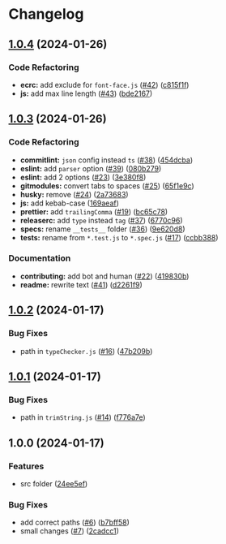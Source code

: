 # Changelog

## [1.0.4](https://github.com/Conqueror-Site-Builder/core/compare/v1.0.3...v1.0.4) (2024-01-26)


### Code Refactoring

* **ecrc:** add exclude for `font-face.js` ([#42](https://github.com/Conqueror-Site-Builder/core/issues/42)) ([c815f1f](https://github.com/Conqueror-Site-Builder/core/commit/c815f1f02db048fd01b3bf283939d3fd3d995cb1))
* **js:** add max line length ([#43](https://github.com/Conqueror-Site-Builder/core/issues/43)) ([bde2167](https://github.com/Conqueror-Site-Builder/core/commit/bde21671fd7418b06e8e5a76ba913973a6d56957))

## [1.0.3](https://github.com/Conqueror-Site-Builder/core/compare/v1.0.2...v1.0.3) (2024-01-26)


### Code Refactoring

* **commitlint:** `json` config instead `ts` ([#38](https://github.com/Conqueror-Site-Builder/core/issues/38)) ([454dcba](https://github.com/Conqueror-Site-Builder/core/commit/454dcba958bb15d9dcaed492c28a756385c3a634))
* **eslint:** add `parser` option ([#39](https://github.com/Conqueror-Site-Builder/core/issues/39)) ([080b279](https://github.com/Conqueror-Site-Builder/core/commit/080b279266e8a64c8176fd6189492430f4a6ad7d))
* **eslint:** add 2 options ([#23](https://github.com/Conqueror-Site-Builder/core/issues/23)) ([3e380f8](https://github.com/Conqueror-Site-Builder/core/commit/3e380f86034ecc7ac9f9f98da21bbf8368b9028b))
* **gitmodules:** convert tabs to spaces ([#25](https://github.com/Conqueror-Site-Builder/core/issues/25)) ([65f1e9c](https://github.com/Conqueror-Site-Builder/core/commit/65f1e9c7bbd105d26102820e4a494de3730011ef))
* **husky:** remove ([#24](https://github.com/Conqueror-Site-Builder/core/issues/24)) ([2a73683](https://github.com/Conqueror-Site-Builder/core/commit/2a73683c4a2d474693af54d6e14cd6ee42b90d9f))
* **js:** add kebab-case ([169aeaf](https://github.com/Conqueror-Site-Builder/core/commit/169aeaf82ff50664a1e46d4e88809a230c8dba7c))
* **prettier:** add `trailingComma` ([#19](https://github.com/Conqueror-Site-Builder/core/issues/19)) ([bc65c78](https://github.com/Conqueror-Site-Builder/core/commit/bc65c7835062d1f72647a1c4d1fdfcdfc47a20be))
* **releaserc:** add `type` instead `tag` ([#37](https://github.com/Conqueror-Site-Builder/core/issues/37)) ([6770c96](https://github.com/Conqueror-Site-Builder/core/commit/6770c96b225dde34477203ae3cf4042237674aba))
* **specs:** rename `__tests__` folder ([#36](https://github.com/Conqueror-Site-Builder/core/issues/36)) ([9e620d8](https://github.com/Conqueror-Site-Builder/core/commit/9e620d8f462e494824ecb0f1124431f9beb9a6ce))
* **tests:** rename from `*.test.js` to `*.spec.js` ([#17](https://github.com/Conqueror-Site-Builder/core/issues/17)) ([ccbb388](https://github.com/Conqueror-Site-Builder/core/commit/ccbb388f068c9e7aa807ca95abc589523c3d6510))


### Documentation

* **contributing:** add bot and human ([#22](https://github.com/Conqueror-Site-Builder/core/issues/22)) ([419830b](https://github.com/Conqueror-Site-Builder/core/commit/419830b853a4c10ad08ead364fbd63d93024db65))
* **readme:** rewrite text ([#41](https://github.com/Conqueror-Site-Builder/core/issues/41)) ([d2261f9](https://github.com/Conqueror-Site-Builder/core/commit/d2261f9b9179b254cd02918001f43543bd45d076))

## [1.0.2](https://github.com/Conqueror-Site-Builder/core/compare/v1.0.1...v1.0.2) (2024-01-17)


### Bug Fixes

* path in `typeChecker.js` ([#16](https://github.com/Conqueror-Site-Builder/core/issues/16)) ([47b209b](https://github.com/Conqueror-Site-Builder/core/commit/47b209b57b0cb3c1d99108b2e5a89fa86ca2d1c8))

## [1.0.1](https://github.com/Conqueror-Site-Builder/core/compare/v1.0.0...v1.0.1) (2024-01-17)


### Bug Fixes

* path in `trimString.js` ([#14](https://github.com/Conqueror-Site-Builder/core/issues/14)) ([f776a7e](https://github.com/Conqueror-Site-Builder/core/commit/f776a7e206dfa10117bad27f3add1678a6e46475))

## 1.0.0 (2024-01-17)


### Features

* src folder ([24ee5ef](https://github.com/Conqueror-Site-Builder/core/commit/24ee5ef6fc7453971f80c69a5d56c87fdf66f687))


### Bug Fixes

* add correct paths ([#6](https://github.com/Conqueror-Site-Builder/core/issues/6)) ([b7bff58](https://github.com/Conqueror-Site-Builder/core/commit/b7bff58e45a9348b273bdf3b5747121f5461f0a4))
* small changes ([#7](https://github.com/Conqueror-Site-Builder/core/issues/7)) ([2cadcc1](https://github.com/Conqueror-Site-Builder/core/commit/2cadcc1bb786c9f7d7102b7c56af5ba60cb3a848))
